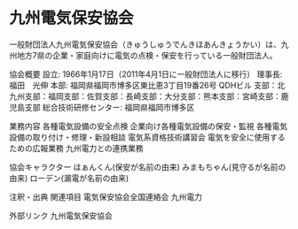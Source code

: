 # 九州電気保安協会

一般財団法人九州電気保安協会（きゅうしゅうでんきほあんきょうかい）は、九州地方7県の企業・家庭向けに電気の点検・保安を行っている一般財団法人。

協会概要
設立: 1966年1月17日（2011年4月1日に一般財団法人に移行）
理事長: 福田　光伸
本部: 福岡県福岡市博多区東比恵3丁目19番26号 QDHビル
支部：北九州支部：福岡支部：佐賀支部：長崎支部：大分支部：熊本支部：宮崎支部：鹿児島支部
総合技術研修センター: 福岡県福岡市博多区

業務内容
各種電気設備の安全点検
企業向け各種電気設備の保安・監視
各種電気設備の取り付け・修理・新設相談
電気系資格技術講習会
電気を安全に使用するための広報業務
九州電力との連携業務

協会キャラクター
ほぁんくん(保安が名前の由来)
みまもちゃん(見守るが名前の由来)
ローデン(漏電が名前の由来)

注釈・出典
関連項目
電気保安協会全国連絡会
九州電力

外部リンク
九州電気保安協会
